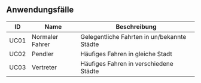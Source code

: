 ## Anwendungsfälle 

| ID  |  Name        | Beschreibung |
|-----|--------------|--------------|
|UC01 | Normaler Fahrer| Gelegentliche Fahrten in un/bekannte Städte          |
|UC02 | Pendler| Häufiges Fahren in gleiche Stadt|
|UC03 | Vertreter | Häufiges Fahren in verschiedene Städte          |
